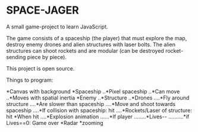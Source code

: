 # SPACE-JAGER

A small game-project to learn JavaScript.

The game consists of a spaceship (the player) that must explore the map, 
destroy enemy drones and alien structures with laser bolts. The alien 
structures can shoot rockets and are modular (can be destroyed rocket-
sending piece by piece). 

This project is open source.

Things to program:

*Canvas with background 
*Spaceship 
..*Pixel spaceship 
..*Can move 
..*Moves with spatial inertia 
*Enemy 
..*Structure 
..*Drones 
....*Fly around structure 
....*Are slower than spaceship 
....*Move and shoot towards spaceship 
....*If collision with spaceship: hit 
....*Rockets/Laser of structure: hit 
*When hit 
....*Explosion animation 
......*If player 
........*Lives-- 
..........*if Lives==0: Game over 
*Radar 
*zooming

	